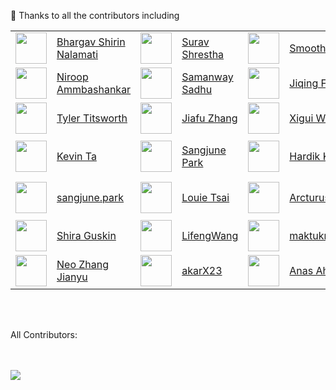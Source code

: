 :hammer: Thanks to all the contributors including
<table>
  <tr>
    <td> <img src="https://avatars.githubusercontent.com/u/106674601"   width = 50px height = 50px > </td> 
    <td><a href="https://github.com/bhargavshirin">Bhargav Shirin Nalamati</a></td>
    <td> <img src="https://avatars.githubusercontent.com/u/148626286"   width = 50px height = 50px > </td>
    <td><a href="https://github.com/shresthasurav)">Surav Shrestha</a></td>
    <td> <img src="https://avatars.githubusercontent.com/u/86610201"   width = 50px height = 50px > </td>
    <td><a href="https://github.com/Smoothieewastaken">Smoothieewastaken</a></td>
    <td> <img src="https://avatars.githubusercontent.com/u/19263306"   width = 50px height = 50px > </td>
    <td><a href="https://github.com/jmamou">Jonathan Mamou</a></td>
  </tr>

  <tr>
    <td> <img src="https://avatars.githubusercontent.com/u/38869685"   width = 50px height = 50px > </td>
    <td><a href="https://github.com/nammbash">Niroop Ammbashankar</a></td>
    <td> <img src="https://avatars.githubusercontent.com/u/24360328"   width = 50px height = 50px > </td>
    <td><a href="https://github.com/SamanwaySadhu">Samanway Sadhu</a></td>
    <td> <img src="https://avatars.githubusercontent.com/u/107918818"   width = 50px height = 50px > </td>
    <td><a href="https://github.com/jiqing-feng">Jiqing Feng</a></td>
    <td> <img src="https://avatars.githubusercontent.com/u/36058628"   width = 50px height = 50px > </td>
    <td><a href="https://github.com/sywangyi">Yi Wang</a></td>
  </tr>

  <tr>
    <td> <img src="https://avatars.githubusercontent.com/u/43555799"   width = 50px height = 50px > </td>
    <td><a href="https://github.com/tylertitsworth">Tyler Titsworth</a></td>
    <td> <img src="https://avatars.githubusercontent.com/u/40050405"   width = 50px height = 50px > </td>
    <td><a href="https://github.com/jiafuzha">Jiafu Zhang</a></td>
    <td> <img src="https://avatars.githubusercontent.com/u/111278656"   width = 50px height = 50px > </td>
    <td><a href="https://github.com/xiguiw">Xigui Wang</a></td>
    <td> <img src="https://avatars.githubusercontent.com/u/88080182"   width = 50px height = 50px > </td>
    <td><a href="https://github.com/huiyan2021">Huiyan Cao</a></td>

   </tr>

  <tr>
    <td> <img src="https://avatars.githubusercontent.com/u/116312994"   width = 50px height = 50px > </td>
    <td><a href="https://github.com/kta-intel">Kevin Ta</a></td>
    <td> <img src="https://avatars.githubusercontent.com/u/60810276"   width = 50px height = 50px > </td>
    <td><a href="https://github.com/JJukE">Sangjune Park</a></td>
    <td> <img src="https://avatars.githubusercontent.com/u/53142482"   width = 50px height = 50px > </td>
    <td><a href="https://github.com/JJukE">Hardik Kamboj</a></td>
    <td> <img src="https://avatars.githubusercontent.com/u/22633385"   width = 50px height = 50px > </td>
    <td><a href="https://github.com/eltociear">Ikko Eltociear Ashimine</a></td>

   </tr>

  <tr>
    <td> <img src="https://avatars.githubusercontent.com/u/28818972"   width = 50px height = 50px > </td>
    <td><a href="https://github.com/park12sj">sangjune.park</a></td>
    <td> <img src="https://avatars.githubusercontent.com/u/21761437"   width = 50px height = 50px > </td>
    <td><a href="https://github.com/louie-tsai">Louie Tsai</a></td>
    <td> <img src="https://avatars.githubusercontent.com/u/99889376"   width = 50px height = 50px > </td>
    <td><a href="https://github.com/Arcturus22">Arcturus22</a></td>
    <td> <img src="https://avatars.githubusercontent.com/u/128703909"   width = 50px height = 50px > </td>
    <td><a href="https://github.com/alienishi">Aditya Aryaman Das</a></td>
   </tr>

  <tr>
    <td> <img src="https://avatars.githubusercontent.com/u/30695324"   width = 50px height = 50px > </td>
    <td><a href="https://github.com/shira-g">Shira Guskin</a></td>
    <td> <img src="https://avatars.githubusercontent.com/u/5210110"   width = 50px height = 50px > </td>
    <td><a href="https://github.com/LifengWang">LifengWang</a></td>
    <td> <img src="https://avatars.githubusercontent.com/u/31421551"   width = 50px height = 50px > </td>
    <td><a href="https://github.com/maktukmak">maktukmak</a></td>
    <td> <img src="https://avatars.githubusercontent.com/u/136635052"   width = 50px height = 50px > </td>
    <td><a href="https://github.com/itayariel1">Itay Ariel</a></td>
   </tr>

  <tr>
    <td> <img src="https://avatars.githubusercontent.com/u/46982523"   width = 50px height = 50px > </td>
    <td><a href="https://github.com/NeoZhangJianyu">Neo Zhang Jianyu</a></td>
    <td> <img src="https://avatars.githubusercontent.com/u/63159924"   width = 50px height = 50px > </td>
    <td><a href="https://github.com/akarX23">akarX23</a></td>
    <td> <img src="https://avatars.githubusercontent.com/u/112881240"   width = 50px height = 50px > </td>
    <td><a href="https://github.com/aahouzi">Anas Ahouzi</a></td>
    <td> <img src="https://avatars.githubusercontent.com/u/5948851"   width = 50px height = 50px > </td>
    <td><a href="https://github.com/dc3671">Dino Chen</a></td>
  </tr>

</table>

<br />
<br />

All Contributors:<br />
<br />
<br />

<a href="https://github.com/intel/intel-extension-for-transformers/graphs/contributors">
  <img src="https://contrib.rocks/image?repo=intel/intel-extension-for-transformers" />
</a>

